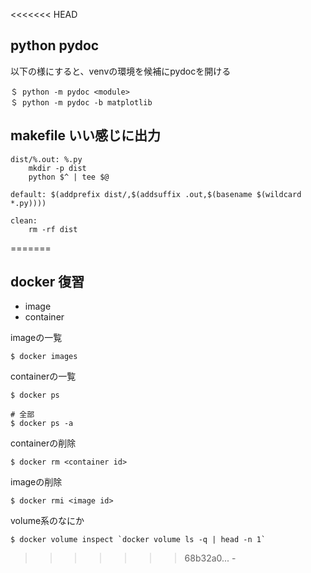 <<<<<<< HEAD
## python pydoc

以下の様にすると、venvの環境を候補にpydocを開ける

```
＄ python -m pydoc <module>
＄ python -m pydoc -b matplotlib
```

## makefile いい感じに出力

```make
dist/%.out: %.py
	mkdir -p dist
	python $^ | tee $@

default: $(addprefix dist/,$(addsuffix .out,$(basename $(wildcard *.py))))

clean:
	rm -rf dist
```
=======
## docker 復習

- image
- container

imageの一覧

```console
$ docker images
```

containerの一覧

```console
$ docker ps

# 全部
$ docker ps -a
```

containerの削除

```console
$ docker rm <container id>
```

imageの削除

```console
$ docker rmi <image id>
```

volume系のなにか

```console
$ docker volume inspect `docker volume ls -q | head -n 1`
```


>>>>>>> 68b32a0... -
